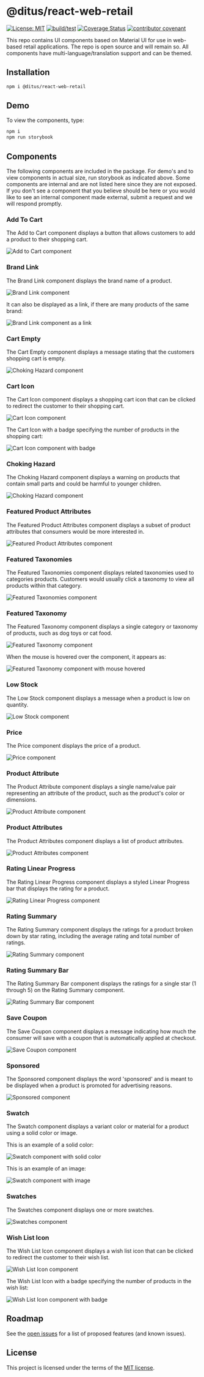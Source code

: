 # @ditus/react-web-retail

[![License: MIT](https://img.shields.io:/github/license/ditus-software/react-web-retail)](LICENSE.md)
[![build/test](https://github.com/ditus-software/react-web-retail/actions/workflows/node.js.yml/badge.svg?branch=master)](https://github.com/ditus-software/react-web-retail/actions/workflows/node.js.yml)
[![Coverage Status](https://coveralls.io/repos/github/ditus-software/react-web-retail/badge.svg?branch=master)](https://coveralls.io/github/ditus-software/react-web-retail?branch=master)
[![contributor covenant](https://img.shields.io/badge/Contributor%20Covenant-v2.0%20adopted-ff69b4.svg)](CODE-OF-CONDUCT.md)

This repo contains UI components based on Material UI for use in web-based
retail applications. The repo is open source and will remain so. All components
have multi-language/translation support and can be themed.

## Installation

```bash
npm i @ditus/react-web-retail
```

## Demo

To view the components, type:

```bash
npm i
npm run storybook
```

## Components

The following components are included in the package. For demo's and to view
components in actual size, run storybook as indicated above. Some components are
internal and are not listed here since they are not exposed. If you don't see a
component that you believe should be here or you would like to see an internal
component made external, submit a request and we will respond promptly.

### Add To Cart

The Add to Cart component displays a button that allows customers to add a
product to their shopping cart.

![Add to Cart component](docs/components/add-to-cart.png)

### Brand Link

The Brand Link component displays the brand name of a product.

![Brand Link component](docs/components/brand-link1.png)

It can also be displayed as a link, if there are many products of the same
brand:

![Brand Link component as a link](docs/components/brand-link2.png)

### Cart Empty

The Cart Empty component displays a message stating that the customers shopping
cart is empty.

![Choking Hazard component](docs/components/cart-empty.png)

### Cart Icon

The Cart Icon component displays a shopping cart icon that can be clicked to
redirect the customer to their shopping cart.

![Cart Icon component](docs/components/cart-icon1.png)

The Cart Icon with a badge specifying the number of products in the shopping
cart:

![Cart Icon component with badge](docs/components/cart-icon2.png)

### Choking Hazard

The Choking Hazard component displays a warning on products that contain small
parts and could be harmful to younger children.

![Choking Hazard component](docs/components/choking-hazard.png)

### Featured Product Attributes

The Featured Product Attributes component displays a subset of product
attributes that consumers would be more interested in.

![Featured Product Attributes component](docs/components/featured-product-attributes.png)

### Featured Taxonomies

The Featured Taxonomies component displays related taxonomies used to categories
products. Customers would usually click a taxonomy to view all products within
that category.

![Featured Taxonomies component](docs/components/featured-taxonomies.png)

### Featured Taxonomy

The Featured Taxonomy component displays a single category or taxonomy of
products, such as dog toys or cat food.

![Featured Taxonomy component](docs/components/featured-taxonomy1.png)

When the mouse is hovered over the component, it appears as:

![Featured Taxonomy component with mouse hovered](docs/components/featured-taxonomy2.png)

### Low Stock

The Low Stock component displays a message when a product is low on quantity.

![Low Stock component](docs/components/low-stock.png)

### Price

The Price component displays the price of a product.

![Price component](docs/components/price.png)

### Product Attribute

The Product Attribute component displays a single name/value pair representing
an attribute of the product, such as the product's color or dimensions.

![Product Attribute component](docs/components/product-attribute.png)

### Product Attributes

The Product Attributes component displays a list of product attributes.

![Product Attributes component](docs/components/product-attributes.png)

### Rating Linear Progress

The Rating Linear Progress component displays a styled Linear Progress bar that
displays the rating for a product.

![Rating Linear Progress component](docs/components/rating-linear-progress.png)

### Rating Summary

The Rating Summary component displays the ratings for a product broken down by
star rating, including the average rating and total number of ratings.

![Rating Summary component](docs/components/rating-summary.png)

### Rating Summary Bar

The Rating Summary Bar component displays the ratings for a single star (1
through 5) on the Rating Summary component.

![Rating Summary Bar component](docs/components/rating-summary-bar.png)

### Save Coupon

The Save Coupon component displays a message indicating how much the consumer
will save with a coupon that is automatically applied at checkout.

![Save Coupon component](docs/components/save-coupon.png)

### Sponsored

The Sponsored component displays the word 'sponsored' and is meant to be
displayed when a product is promoted for advertising reasons.

![Sponsored component](docs/components/sponsored.png)

### Swatch

The Swatch component displays a variant color or material for a product using a
solid color or image.

This is an example of a solid color:

![Swatch component with solid color](docs/components/swatch1.png)

This is an example of an image:

![Swatch component with image](docs/components/swatch2.png)

### Swatches

The Swatches component displays one or more swatches.

![Swatches component](docs/components/swatches.png)

### Wish List Icon

The Wish List Icon component displays a wish list icon that can be clicked to
redirect the customer to their wish list.

![Wish List Icon component](docs/components/wish-list-icon1.png)

The Wish List Icon with a badge specifying the number of products in the wish
list:

![Wish List Icon component with badge](docs/components/wish-list-icon2.png)

## Roadmap

See the [open
issues](https://github.com/ditus-software/react-web-retail/issues) for a
list of proposed features (and known issues).

## License

This project is licensed under the terms of the [MIT license](LICENSE.md).
